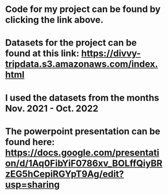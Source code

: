 # Code for my project can be found by clicking the link above.
# Datasets for the project can be found at this link: https://divvy-tripdata.s3.amazonaws.com/index.html
# I used the datasets from the months Nov. 2021 - Oct. 2022
# The powerpoint presentation can be found here: https://docs.google.com/presentation/d/1Aq0FibYiF0786xv_BOLffQiyBRzEG5hCepiRGYpT9Ag/edit?usp=sharing


